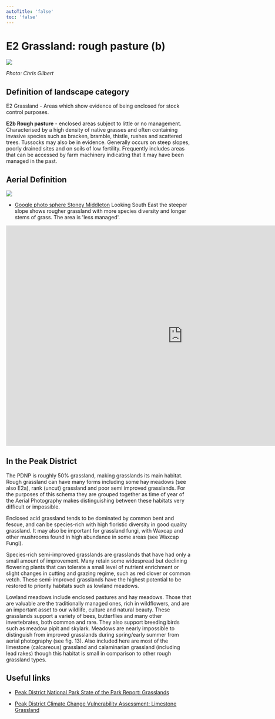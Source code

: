 ```yaml
---
autoTitle: 'false'
toc: 'false'
---
```


# E2 Grassland: rough pasture (b)

![](https://reports.peakdistrict.gov.uk/media/interpretation-key/e2b.png)

_Photo: Chris Gilbert_

## Definition of landscape category

E2 Grassland - Areas which show evidence of being enclosed for stock control purposes.

**E2b Rough pasture** - enclosed areas subject to little or no management. Characterised by a high density of native grasses and often containing invasive species such as bracken, bramble, thistle, rushes and scattered trees. Tussocks may also be in evidence. Generally occurs on steep slopes, poorly drained sites and on soils of low fertility. Frequently includes areas that can be accessed by farm machinery indicating that it may have been managed in the past.

## Aerial Definition

![](https://reports.peakdistrict.gov.uk/media/interpretation-key/fig14.png)

*   [Google photo sphere Stoney Middleton](https://goo.gl/maps/FswiFTdtGsmSPe5J9) Looking South East the steeper slope shows rougher grassland with more species diversity and longer stems of grass. The area is 'less managed'.

<iframe style="border: 0;" src="https://www.google.com/maps/embed?pb=!4v1683134027639!6m8!1m7!1sCAoSLEFGMVFpcE1KaWxjTWkyUEFRQnBHRFNjYlJTZXd1MVMwdUZuT21ZckxCQ0oy!2m2!1d53.27225869999999!2d-1.7065655!3f151.92823798130362!4f-22.156985304929407!5f0.8082170992969904" width="960" height="600" allowfullscreen="allowfullscreen" loading="lazy"></iframe>

## In the Peak District

The PDNP is roughly 50% grassland, making grasslands its main habitat. Rough grassland can have many forms including some hay meadows (see also E2a), rank (uncut) grassland and poor semi improved grasslands. For the purposes of this schema they are grouped together as time of year of the Aerial Photography makes distinguishing between these habitats very difficult or impossible.

Enclosed acid grassland tends to be dominated by common bent and fescue, and can be species-rich with high floristic diversity in good quality grassland. It may also be important for grassland fungi, with Waxcap and other mushrooms found in high abundance in some areas (see Waxcap Fungi).

Species-rich semi-improved grasslands are grasslands that have had only a small amount of improvement. Many retain some widespread but declining flowering plants that can tolerate a small level of nutrient enrichment or slight changes in cutting and grazing regime, such as red clover or common vetch. These semi-improved grasslands have the highest potential to be restored to priority habitats such as lowland meadows.

Lowland meadows include enclosed pastures and hay meadows. Those that are valuable are the traditionally managed ones, rich in wildflowers, and are an important asset to our wildlife, culture and natural beauty. These grasslands support a variety of bees, butterflies and many other invertebrates, both common and rare. They also support breeding birds such as meadow pipit and skylark. Meadows are nearly impossible to distinguish from improved grasslands during spring/early summer from aerial photography (see fig. 13). Also included here are most of the limestone (calcareous) grassland and calaminarian grassland (including lead rakes) though this habitat is small in comparison to other rough grassland types.

## Useful links

*   [Peak District National Park State of the Park Report: Grasslands](https://reports.peakdistrict.gov.uk/sotpr/docs/wildlife-habitat/habitats.html#grassland)
    
*   [Peak District Climate Change Vulnerability Assessment: Limestone Grassland](https://reports.peakdistrict.gov.uk/ccva/docs/assessments/habitats/limestonegrassland.html)